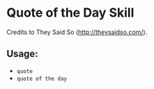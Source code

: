 # Quote of the Day Skill

Credits to They Said So (http://theysaidso.com/).

## Usage:
* `quote`
* `quote of the day`
